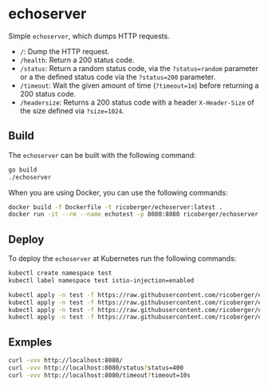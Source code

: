 # echoserver

Simple `echoserver`, which dumps HTTP requests.

- `/`: Dump the HTTP request.
- `/health`: Return a 200 status code.
- `/status`: Return a random status code, via the `?status=random` parameter or a the defined status code via the `?status=200` parameter.
- `/timeout`: Wait the given amount of time (`?timeout=1m`) before returning a 200 status code.
- `/headersize`: Returns a 200 status code with a header `X-Header-Size` of the size defined via `?size=1024`.

## Build

The `echoserver` can be built with the following command:

```sh
go build
./echoserver
```

When you are using Docker, you can use the following commands:

```sh
docker build -f Dockerfile -t ricoberger/echoserver:latest .
docker run -it --rm --name echotest -p 8080:8080 ricoberger/echoserver:latest
```

## Deploy

To deploy the `echoserver` at Kubernetes run the following commands:

```sh
kubectl create namespace test
kubectl label namespace test istio-injection=enabled

kubectl apply -n test -f https://raw.githubusercontent.com/ricoberger/echoserver/main/deploy/ns.yaml
kubectl apply -n test -f https://raw.githubusercontent.com/ricoberger/echoserver/main/deploy/deploy.yaml
kubectl apply -n test -f https://raw.githubusercontent.com/ricoberger/echoserver/main/deploy/svc.yaml
kubectl apply -n test -f https://raw.githubusercontent.com/ricoberger/echoserver/main/deploy/vs.yaml
```

## Exmples

```sh
curl -vvv http://localhost:8080/
curl -vvv http://localhost:8080/status?status=400
curl -vvv http://localhost:8080/timeout?timeout=10s
```
